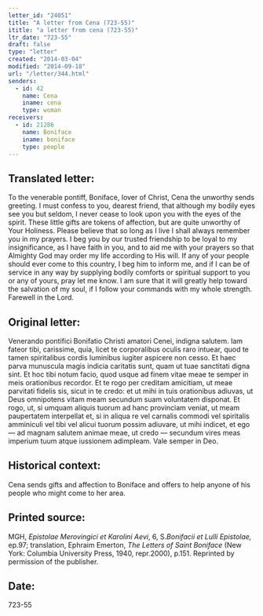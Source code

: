 ```yaml
---
letter_id: "24051"
title: "A letter from Cena (723-55)"
ititle: "a letter from cena (723-55)"
ltr_date: "723-55"
draft: false
type: "letter"
created: "2014-03-04"
modified: "2014-09-18"
url: "/letter/344.html"
senders:
  - id: 42
    name: Cena
    iname: cena
    type: woman
receivers:
  - id: 21286
    name: Boniface
    iname: boniface
    type: people
---
```

<h2> Translated letter:</h2>To the venerable pontiff, Boniface, lover of Christ, Cena the unworthy sends greeting.
I must confess to you, dearest friend, that although my bodily eyes see you but seldom, I never cease to look upon you with the eyes of the spirit. These little gifts are tokens of affection, but are quite unworthy of Your Holiness. Please believe that so long as I live I shall always remember you in my prayers. I beg you by our trusted friendship to be loyal to my insignificance, as I have faith in you, and to aid me with your prayers so that Almighty God may order my life according to His will.
If any of your people should ever come to this country, I beg him to inform me, and if I can be of service in any way by supplying bodily comforts or spiritual support to you or any of yours, pray let me know. I am sure that it will greatly help toward the salvation of my soul, if I follow your commands with my whole strength.
Farewell in the Lord.
<h2 class="mt-4"> Original letter:</h2>Venerando pontifici Bonifatio Christi amatori Cenei, indigna salutem.
Iam fateor tibi, carissime, quia, licet te corporalibus oculis raro intuear, quod te tamen spiritalibus cordis luminibus iugiter aspicere non cesso. Et haec parva munuscula magis indicia caritatis sunt, quam ut tuae sanctitati digna sint. Et hoc tibi notum facio, quod usque ad finem vitae meae te semper in meis orationibus recordor. Et te rogo per creditam amicitiam, ut meae parvitati fidelis sis, sicut in te credo: et ut mihi in tuis orationibus adiuvas, ut Deus omnipotens vitam meam secundum suam voluntatem disponat. Et rogo, ut, si umquam aliquis tuorum ad hanc provinciam veniat, ut meam paupertatem interpellat et, si in aliqua re vel carnalis commodi vel spiritalis amminiculi vel tibi vel alicui tuorum possim adiuvare, ut mihi indicet, et ego — ad magnam salutem animae meae, ut credo — secundum vires meas imperium tuum atque iussionem adimpleam. Vale semper in Deo.
<h2 class="mt-4"> Historical context:</h2>Cena sends gifts and affection to Boniface and offers to help anyone of his people who might come to her area.
<h2 class="mt-4"> Printed source:</h2><p>MGH, <em>Epistolae Merovingici et Karolini Aevi</em>, 6, S.<em>Bonifacii et Lulli Epistolae,</em> ep.97; translation, Ephraim Emerton, <em>The Letters of Saint Boniface</em> (New York: Columbia University Press, 1940, repr.2000), p.151. Reprinted by permission of the publisher.</p><h2 class="mt-4"> Date:</h2>723-55